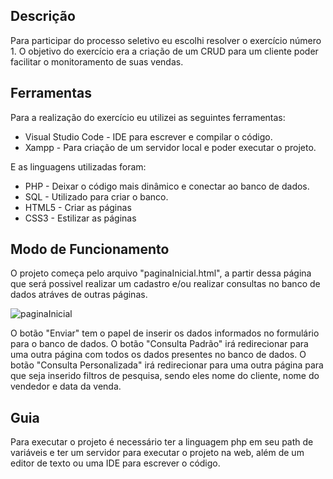 ## Descrição
Para participar do processo seletivo eu escolhi resolver o exercício número 1. O objetivo do exercício era a criação de um CRUD para um cliente poder facilitar o monitoramento de suas vendas.

## Ferramentas
Para a realização do exercício eu utilizei as seguintes ferramentas:
- Visual Studio Code - IDE para escrever e compilar o código.
- Xampp - Para criação de um servidor local e poder executar o projeto.

E as linguagens utilizadas foram:
- PHP - Deixar o código mais dinâmico e conectar ao banco de dados.
- SQL - Utilizado para criar o banco.
- HTML5 - Criar as páginas 
- CSS3 - Estilizar as páginas 


## Modo de Funcionamento
O projeto começa pelo arquivo "paginaInicial.html", a partir dessa página que será possivel realizar um cadastro e/ou realizar consultas no banco de dados atráves de outras páginas.

![paginaInicial](https://user-images.githubusercontent.com/42790322/75305122-f2461400-5823-11ea-8f84-4c7ffcb6ad20.PNG)

O botão "Enviar" tem o papel de inserir os dados informados no formulário para o banco de dados.
O botão "Consulta Padrão" irá redirecionar para uma outra página com todos os dados presentes no banco de dados.
O botão "Consulta Personalizada" irá redirecionar para uma outra página para que seja inserido filtros de pesquisa, sendo eles nome do cliente, nome do vendedor e data da venda.

## Guia
Para executar o projeto é necessário ter a linguagem php em seu path de variáveis e ter um servidor para executar o projeto na web, além de um editor de texto ou uma IDE para escrever o código.
